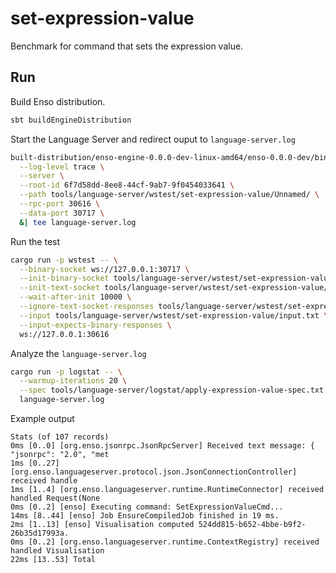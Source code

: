 # set-expression-value

Benchmark for command that sets the expression value.

## Run

Build Enso distribution.

```bash
sbt buildEngineDistribution
```

Start the Language Server and redirect ouput to `language-server.log`

```bash
built-distribution/enso-engine-0.0.0-dev-linux-amd64/enso-0.0.0-dev/bin/enso \
  --log-level trace \
  --server \
  --root-id 6f7d58dd-8ee8-44cf-9ab7-9f0454033641 \
  --path tools/language-server/wstest/set-expression-value/Unnamed/ \
  --rpc-port 30616 \
  --data-port 30717 \
  &| tee language-server.log
```

Run the test

```bash
cargo run -p wstest -- \
  --binary-socket ws://127.0.0.1:30717 \
  --init-binary-socket tools/language-server/wstest/set-expression-value/init.bin \
  --init-text-socket tools/language-server/wstest/set-expression-value/init.txt \
  --wait-after-init 10000 \
  --ignore-text-socket-responses tools/language-server/wstest/set-expression-value/ignore_responses.txt \
  --input tools/language-server/wstest/set-expression-value/input.txt \
  --input-expects-binary-responses \
  ws://127.0.0.1:30616
```

Analyze the `language-server.log`

```bash
cargo run -p logstat -- \
  --warmup-iterations 20 \
  --spec tools/language-server/logstat/apply-expression-value-spec.txt \
  language-server.log
```

Example output

```text
Stats (of 107 records)
0ms [0..0] [org.enso.jsonrpc.JsonRpcServer] Received text message: { "jsonrpc": "2.0", "met
1ms [0..27] [org.enso.languageserver.protocol.json.JsonConnectionController] received handle
1ms [1..4] [org.enso.languageserver.runtime.RuntimeConnector] received handled Request(None
0ms [0..2] [enso] Executing command: SetExpressionValueCmd...
14ms [8..44] [enso] Job EnsureCompiledJob finished in 19 ms.
2ms [1..13] [enso] Visualisation computed 524dd815-b652-4bbe-b9f2-26b35d17993a.
0ms [0..2] [org.enso.languageserver.runtime.ContextRegistry] received handled Visualisation
22ms [13..53] Total
```
